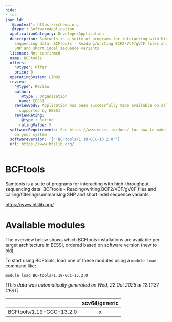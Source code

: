 ```yaml
---
hide:
- toc
json_ld:
  '@context': https://schema.org
  '@type': SoftwareApplication
  applicationCategory: DeveloperApplication
  description: Samtools is a suite of programs for interacting with high-throughput
    sequencing data. BCFtools - Reading/writing BCF2/VCF/gVCF files and calling/filtering/summarising
    SNP and short indel sequence variants
  license: Not confirmed
  name: BCFtools
  offers:
    '@type': Offer
    price: 0
  operatingSystem: LINUX
  review:
    '@type': Review
    author:
      '@type': Organization
      name: EESSI
    reviewBody: Application has been successfully made available on all architectures
      supported by EESSI
    reviewRating:
      '@type': Rating
      ratingValue: 5
  softwareRequirements: See https://www.eessi.io/docs/ for how to make EESSI available
    on your system
  softwareVersion: '[''BCFtools/1.19-GCC-13.2.0'']'
  url: https://www.htslib.org/
---
```


BCFtools
========


Samtools is a suite of programs for interacting with high-throughput sequencing data. BCFtools - Reading/writing BCF2/VCF/gVCF files and calling/filtering/summarising SNP and short indel sequence variants

https://www.htslib.org/
# Available modules


The overview below shows which BCFtools installations are available per target architecture in EESSI, ordered based on software version (new to old).

To start using BCFtools, load one of these modules using a `module load` command like:

```shell
module load BCFtools/1.19-GCC-13.2.0
```

*(This data was automatically generated on Wed, 22 Oct 2025 at 12:11:37 CEST)*

| |scv64/generic|
| :---: | :---: |
|BCFtools/1.19-GCC-13.2.0|x|
